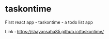 # taskontime
First react app - taskontime - a todo list app

Link : https://shayansaha85.github.io/taskontime/

